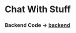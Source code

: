 # Chat With Stuff

### Backend Code -> [backend](https://github.com/habeebmoosa/ChatWithStuff-Backend)